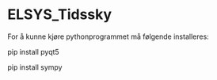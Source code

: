 # ELSYS_Tidssky

For å kunne kjøre pythonprogrammet må følgende installeres:

pip install pyqt5
  
pip install sympy
